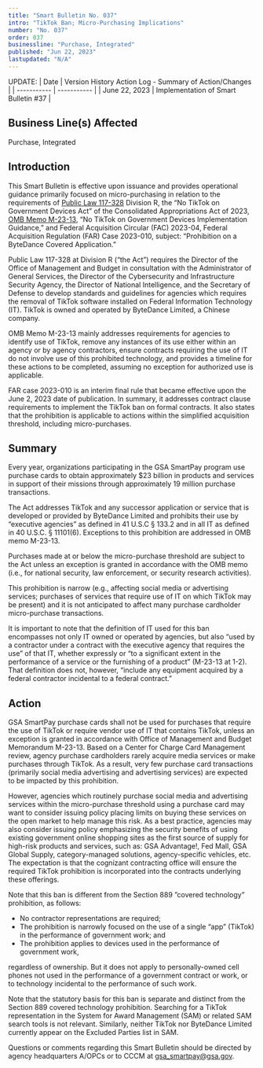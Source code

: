 ```yaml
---
title: "Smart Bulletin No. 037"
intro: "TikTok Ban; Micro-Purchasing Implications"
number: "No. 037"
order: 037
businessline: "Purchase, Integrated"
published: "Jun 22, 2023"
lastupdated: "N/A"
---
```


UPDATE:
| Date | Version History Action Log - Summary of Action/Changes |
| ----------- | ----------- |
| June 22, 2023 | Implementation of Smart Bulletin #37 |

## Business Line(s) Affected

Purchase, Integrated

## Introduction

This Smart Bulletin is effective upon issuance and provides operational guidance primarily
focused on micro-purchasing in relation to the requirements of [Public Law 117-328](https://www.congress.gov/bill/117th-congress/house-bill/2617/text)
Division R, the “No TikTok on Government Devices Act” of the Consolidated Appropriations
Act of 2023, [OMB Memo M-23-13](https://www.whitehouse.gov/wp-content/uploads/2023/02/M-23-13-No-TikTok-on-Government-Devices-Implementation-Guidance_final.pdf), “No TikTok on Government Devices Implementation
Guidance,” and Federal Acquisition Circular (FAC) 2023-04, Federal Acquisition
Regulation (FAR) Case 2023-010, subject: “Prohibition on a ByteDance Covered
Application.”

Public Law 117-328 at Division R (“the Act”) requires the Director of the Office of
Management and Budget in consultation with the Administrator of General Services, the
Director of the Cybersecurity and Infrastructure Security Agency, the Director of National
Intelligence, and the Secretary of Defense to develop standards and guidelines for
agencies which requires the removal of TikTok software installed on Federal Information
Technology (IT). TikTok is owned and operated by ByteDance Limited, a Chinese
company.

OMB Memo M-23-13 mainly addresses requirements for agencies to identify use of
TikTok, remove any instances of its use either within an agency or by agency contractors,
ensure contracts requiring the use of IT do not involve use of this prohibited technology,
and provides a timeline for these actions to be completed, assuming no exception for
authorized use is applicable.

FAR case 2023-010 is an interim final rule that became effective upon the June 2, 2023
date of publication. In summary, it addresses contract clause requirements to implement
the TikTok ban on formal contracts. It also states that the prohibition is applicable to
actions within the simplified acquisition threshold, including micro-purchases.

## Summary

Every year, organizations participating in the GSA SmartPay program use purchase cards
to obtain approximately $23 billion in products and services in support of their missions
through approximately 19 million purchase transactions.

The Act addresses TikTok and any successor application or service that is developed or
provided by ByteDance Limited and prohibits their use by “executive agencies” as defined
in 41 U.S.C § 133.2 and in all IT as defined in 40 U.S.C. § 11101(6). Exceptions to this
prohibition are addressed in OMB memo M-23-13.

Purchases made at or below the micro-purchase threshold are subject to the Act unless
an exception is granted in accordance with the OMB memo (i.e., for national security, law
enforcement, or security research activities).

This prohibition is narrow (e.g., affecting social media or advertising services; purchases
of services that require use of IT on which TikTok may be present) and it is not anticipated
to affect many purchase cardholder micro-purchase transactions.

It is important to note that the definition of IT used for this ban encompasses not only IT
owned or operated by agencies, but also “used by a contractor under a contract with the
executive agency that requires the use” of that IT, whether expressly or “to a significant
extent in the performance of a service or the furnishing of a product” (M-23-13 at 1-2).
That definition does not, however, “include any equipment acquired by a federal contractor
incidental to a federal contract.”

## Action

GSA SmartPay purchase cards shall not be used for purchases that require the use of
TikTok or require vendor use of IT that contains TikTok, unless an exception is granted in
accordance with Office of Management and Budget Memorandum M-23-13. Based on a
Center for Charge Card Management review, agency purchase cardholders rarely acquire
media services or make purchases through TikTok. As a result, very few purchase card
transactions (primarily social media advertising and advertising services) are expected to
be impacted by this prohibition.

However, agencies which routinely purchase social media and advertising services within
the micro-purchase threshold using a purchase card may want to consider issuing policy
placing limits on buying these services on the open market to help manage this risk.
As a best practice, agencies may also consider issuing policy emphasizing the security
benefits of using existing government online shopping sites as the first source of supply for
high-risk products and services, such as: GSA Advantage!, Fed Mall, GSA Global Supply,
category-managed solutions, agency-specific vehicles, etc. The expectation is that the
cognizant contracting office will ensure the required TikTok prohibition is incorporated into
the contracts underlying these offerings.

Note that this ban is different from the Section 889 ”covered technology” prohibition, as
follows:
- No contractor representations are required;
- The prohibition is narrowly focused on the use of a single “app” (TikTok) in the
performance of government work; and
- The prohibition applies to devices used in the performance of government work,

regardless of ownership. But it does not apply to personally-owned cell phones not
used in the performance of a government contract or work, or to technology incidental to
the performance of such work.

Note that the statutory basis for this ban is separate and distinct from the Section 889
covered technology prohibition. Searching for a TikTok representation in the System for
Award Management (SAM) or related SAM search tools is not relevant. Similarly, neither
TikTok nor ByteDance Limited currently appear on the Excluded Parties list in SAM.

Questions or comments regarding this Smart Bulletin should be directed by agency
headquarters A/OPCs or to CCCM at gsa_smartpay@gsa.gov.